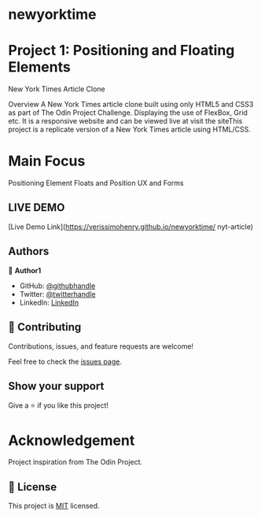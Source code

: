 # newyorktime

# Project 1: Positioning and Floating Elements
New York Times Article Clone

Overview
A New York Times article clone built using only HTML5 and CSS3 as part of The Odin Project Challenge. Displaying the use of FlexBox, Grid etc. It is a responsive website and can be viewed live at visit the siteThis project is a replicate version of a New York Times article using HTML/CSS.

# Main Focus
Positioning Element
Floats and Position
UX and Forms

## LIVE DEMO

[Live Demo Link](https://verissimohenry.github.io/newyorktime/
nyt-article)

## Authors

👤 **Author1**

- GitHub: [@githubhandle](https://github.com/verissimohenry)
- Twitter: [@twitterhandle](https://twitter.com/verissimohenry)
- LinkedIn: [LinkedIn](https://linkedin.com/verissimohenry)

## 🤝 Contributing

Contributions, issues, and feature requests are welcome!

Feel free to check the [issues page](issues/https://github.com/verissimohenry/newyorktime/pull/11).

## Show your support

Give a ⭐️ if you like this project!


# Acknowledgement
Project inspiration from The Odin Project.

## 📝 License

This project is [MIT](lic.url) licensed.
